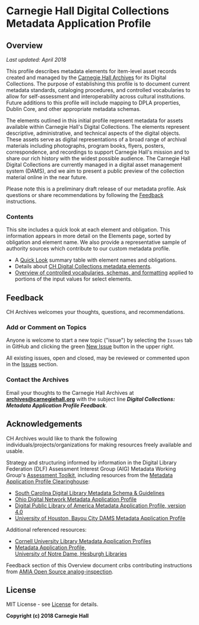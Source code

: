 # Carnegie Hall Digital Collections Metadata Application Profile

## Overview

*Last updated: April 2018*

This profile describes metadata elements for item-level asset records created and managed by the [Carnegie Hall Archives](https://www.carnegiehall.org/About/History) for its Digital Collections. The purpose of establishing this profile is to document current metadata standards, cataloging procedures, and controlled vocabularies to allow for self-assessment and interoperability across cultural institutions. Future additions to this profile will include mapping to DPLA properties, Dublin Core, and other appropriate metadata schemas. 

The elements outlined in this initial profile represent metadata for assets available within Carnegie Hall's Digital Collections. The elements represent descriptive, administrative, and technical aspects of the digital objects. These assets serve as digital representations of a broad range of archival materials including photographs, program books, flyers, posters, correspondence, and recordings to support Carnegie Hall's mission and to share our rich history with the widest possible audience. The Carnegie Hall Digital Collections are currently managed in a digital asset management system (DAMS), and we aim to present a public preview of the collection material online in the near future.

Please note this is a preliminary draft release of our metadata profile. Ask questions or share recommendations by following the [Feedback](/README.md#feedback) instructions.

### Contents

This site includes a quick look at each element and obligation. This information appears in more detail on the Elements page, sorted by obligation and element name. We also provide a representative sample of authority sources which contribute to our custom metadata profile.

- A [Quick Look](/quicklook.md) summary table with element names and obligations.
- Details about [CH Digital Collections metadata elements](/elements.md).
- [Overview of controlled vocabularies, schemas, and formatting](/controlledvocabs.md) applied to portions of the input values for select elements.

## Feedback

CH Archives welcomes your thoughts, questions, and recommendations. 

### Add or Comment on Topics

Anyone is welcome to start a new topic ("issue") by selecting the `Issues` tab in GitHub and clicking the green [New Issue](https://github.com/CarnegieHall/digitalcolls-metadataprofile/issues) button in the upper right.

All existing issues, open and closed, may be reviewed or commented upon in the [Issues](https://github.com/CarnegieHall/digitalcolls-metadataprofile/issues) section.

### Contact the Archives

Email your thoughts to the Carnegie Hall Archives at **archives@carnegiehall.org** with the subject line ***Digital Collections: Metadata Application Profile Feedback***.

## Acknowledgements

CH Archives would like to thank the following individuals/projects/organizations for making resources freely available and usable.

Strategy and structuring informed by information in the Digital Library Federation (DLF) Assessment Interest Group (AIG) Metadata Working Group's [Assessment Toolkit](https://dlfmetadataassessment.github.io/), including resources from the [Metadata Application Profile Clearinghouse](https://dlfmetadataassessment.github.io/MetadataSpecsClearinghouse/):

- [South Carolina Digital Library Metadata Schema & Guidelines](https://github.com/DLFMetadataAssessment/MetadataSpecsClearinghouse/blob/master/assets/data/SCDLMetadataSchema_2016.pdf)
- [Ohio Digital Network Metadata Application Profile](https://github.com/DLFMetadataAssessment/MetadataSpecsClearinghouse/blob/master/assets/data/ODN_MAP.pdf)
- [Digital Public Library of America Metadata Application Profile, version 4.0](https://github.com/DLFMetadataAssessment/MetadataSpecsClearinghouse/blob/master/assets/data/DPLA-MAPv4.pdf)
- [University of Houston, Bayou City DAMS Metadata Application Profile](https://github.com/DLFMetadataAssessment/MetadataSpecsClearinghouse/blob/master/assets/data/BCDAMS-MAP.pdf)

Additional referenced resources:
- [Cornell University Library Metadata Application Profiles](https://confluence.cornell.edu/display/mwgweb/CUL+Metadata+Application+Profiles)
- [Metadata	Application	Profile,	
University	of	Notre	Dame,	Hesburgh	Libraries](http://cds.library.nd.edu/expertise/documents/MetadataApplicationProfile_Final.pdf)

Feedback section of this Overview document cribs contributing instructions from [AMIA Open Source analog-inspection](https://github.com/amiaopensource/analog-inspection/blob/master/README.md). 

## License

MIT License - see [License](/LICENSE.md) for details.

**Copyright (c) 2018 Carnegie Hall**
